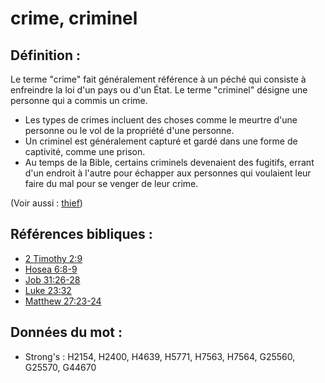 # crime, criminel

## Définition :

Le terme "crime" fait généralement référence à un péché qui consiste à enfreindre la loi d'un pays ou d'un État. Le terme "criminel" désigne une personne qui a commis un crime.

* Les types de crimes incluent des choses comme le meurtre d'une personne ou le vol de la propriété d'une personne.
* Un criminel est généralement capturé et gardé dans une forme de captivité, comme une prison.
* Au temps de la Bible, certains criminels devenaient des fugitifs, errant d'un endroit à l'autre pour échapper aux personnes qui voulaient leur faire du mal pour se venger de leur crime.

(Voir aussi : [thief](../other/thief.md))

## Références bibliques :

* [2 Timothy 2:9](rc://en/tn/help/2ti/02/09)
* [Hosea 6:8-9](rc://en/tn/help/hos/06/08)
* [Job 31:26-28](rc://en/tn/help/job/31/26)
* [Luke 23:32](rc://en/tn/help/luk/23/32)
* [Matthew 27:23-24](rc://en/tn/help/mat/27/23)

## Données du mot :

* Strong's : H2154, H2400, H4639, H5771, H7563, H7564, G25560, G25570, G44670
